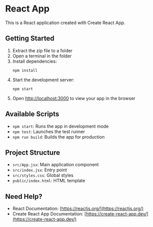 # React App

This is a React application created with Create React App.

## Getting Started

1. Extract the zip file to a folder
2. Open a terminal in the folder
3. Install dependencies:
   ```
   npm install
   ```
4. Start the development server:
   ```
   npm start
   ```
5. Open [http://localhost:3000](http://localhost:3000) to view your app in the browser

## Available Scripts

- `npm start`: Runs the app in development mode
- `npm test`: Launches the test runner
- `npm run build`: Builds the app for production

## Project Structure

- `src/App.jsx`: Main application component
- `src/index.jsx`: Entry point
- `src/styles.css`: Global styles
- `public/index.html`: HTML template

## Need Help?

- React Documentation: [https://reactjs.org/](https://reactjs.org/)
- Create React App Documentation: [https://create-react-app.dev/](https://create-react-app.dev/)
